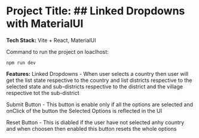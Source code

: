 # Project Title: ## Linked Dropdowns with MaterialUI

**Tech Stack:** Vite + React, MaterialUI

Command to run the project on loaclhost:

```
npm run dev

```

**Features:**
Linked Dropdowns - When user selects a country then user will get the list state respective to the country
and list districts respective to the selected state
and sub-districts respective to the district
and the village respective tot the sub-district

Submit Button - This button is enable only if all the options are selected
and onClick of the button the Selected Options is reflected in the UI

Reset Button - This is diabled if the user have not selected anhy country and when choosen then enabled
this button resets the whole options